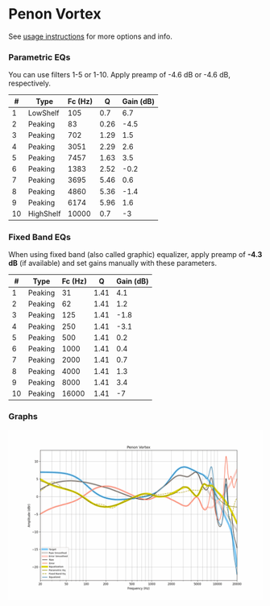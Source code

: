# Penon Vortex
See [usage instructions](https://github.com/jaakkopasanen/AutoEq#usage) for more options and info.

### Parametric EQs
You can use filters 1-5 or 1-10. Apply preamp of -4.6 dB or -4.6 dB, respectively.

|   # | Type      |   Fc (Hz) |    Q |   Gain (dB) |
|-----|-----------|-----------|------|-------------|
|   1 | LowShelf  |       105 | 0.7  |         6.7 |
|   2 | Peaking   |        83 | 0.26 |        -4.5 |
|   3 | Peaking   |       702 | 1.29 |         1.5 |
|   4 | Peaking   |      3051 | 2.29 |         2.6 |
|   5 | Peaking   |      7457 | 1.63 |         3.5 |
|   6 | Peaking   |      1383 | 2.52 |        -0.2 |
|   7 | Peaking   |      3695 | 5.46 |         0.6 |
|   8 | Peaking   |      4860 | 5.36 |        -1.4 |
|   9 | Peaking   |      6174 | 5.96 |         1.6 |
|  10 | HighShelf |     10000 | 0.7  |        -3   |

### Fixed Band EQs
When using fixed band (also called graphic) equalizer, apply preamp of **-4.3 dB** (if available) and set gains manually with these parameters.

|   # | Type    |   Fc (Hz) |    Q |   Gain (dB) |
|-----|---------|-----------|------|-------------|
|   1 | Peaking |        31 | 1.41 |         4.1 |
|   2 | Peaking |        62 | 1.41 |         1.2 |
|   3 | Peaking |       125 | 1.41 |        -1.8 |
|   4 | Peaking |       250 | 1.41 |        -3.1 |
|   5 | Peaking |       500 | 1.41 |         0.2 |
|   6 | Peaking |      1000 | 1.41 |         0.4 |
|   7 | Peaking |      2000 | 1.41 |         0.7 |
|   8 | Peaking |      4000 | 1.41 |         1.3 |
|   9 | Peaking |      8000 | 1.41 |         3.4 |
|  10 | Peaking |     16000 | 1.41 |        -7   |

### Graphs
![](./Penon%20Vortex.png)
